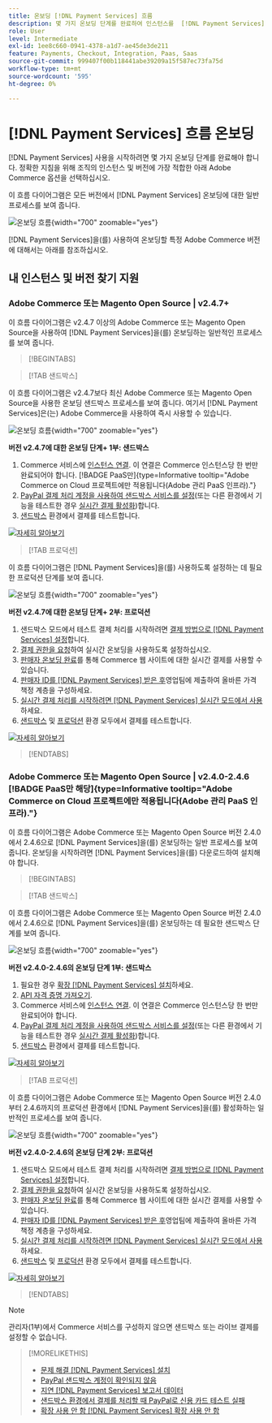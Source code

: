 ```yaml
---
title: 온보딩 [!DNL Payment Services] 흐름
description: 몇 가지 온보딩 단계를 완료하여 인스턴스를  [!DNL Payment Services] 기능과 연결하십시오.
role: User
level: Intermediate
exl-id: 1ee8c660-0941-4378-a1d7-ae45de3de211
feature: Payments, Checkout, Integration, Paas, Saas
source-git-commit: 999407f00b118441abe39209a15f587ec73fa75d
workflow-type: tm+mt
source-wordcount: '595'
ht-degree: 0%

---
```


# [!DNL Payment Services] 흐름 온보딩

[!DNL Payment Services] 사용을 시작하려면 몇 가지 온보딩 단계를 완료해야 합니다. 정확한 지침을 위해 조직의 인스턴스 및 버전에 가장 적합한 아래 Adobe Commerce 옵션을 선택하십시오.

이 흐름 다이어그램은 모든 버전에서 [!DNL Payment Services] 온보딩에 대한 일반 프로세스를 보여 줍니다.

![온보딩 흐름](assets/flow-payment-services.png){width="700" zoomable="yes"}

[!DNL Payment Services]을(를) 사용하여 온보딩할 특정 Adobe Commerce 버전에 대해서는 아래를 참조하십시오.

## 내 인스턴스 및 버전 찾기 지원

### Adobe Commerce 또는 Magento Open Source | v2.4.7+

이 흐름 다이어그램은 v2.4.7 이상의 Adobe Commerce 또는 Magento Open Source을 사용하여 [!DNL Payment Services]을(를) 온보딩하는 일반적인 프로세스를 보여 줍니다.

>[!BEGINTABS]

>[!TAB 샌드박스]

이 흐름 다이어그램은 v2.4.7보다 최신 Adobe Commerce 또는 Magento Open Source을 사용한 온보딩 샌드박스 프로세스를 보여 줍니다. 여기서 [!DNL Payment Services]은(는) Adobe Commerce을 사용하여 즉시 사용할 수 있습니다.

![온보딩 흐름](assets/flow-sandbox-configuration-onboarding-2.4.7.png){width="700" zoomable="yes"}

**버전 v2.4.7에 대한 온보딩 단계+ 1부: 샌드박스**

1. Commerce 서비스에 [인스턴스 연결](connect.md#configure-commerce-services). 이 연결은 Commerce 인스턴스당 한 번만 완료되어야 합니다. [!BADGE PaaS만]{type=Informative tooltip="Adobe Commerce on Cloud 프로젝트에만 적용됩니다(Adobe 관리 PaaS 인프라)."}
1. [PayPal 결제 처리 계정을 사용하여 샌드박스 서비스를 설정](sandbox.md#enable-sandbox-testing)(또는 다른 환경에서 기능을 테스트한 경우 [실시간 결제 활성화](sandbox.md#enable-live-payments))합니다.
1. [샌드박스](sandbox.md#test-in-sandbox-environment) 환경에서 결제를 테스트합니다.

[![자세히 알아보기](assets/learn-more-button.svg)](https://helpx.adobe.com/legal/product-descriptions/payment-services-for-Adobe-Commerce-and-Magento-Open-Source-On-demand-Services.html)

>[!TAB 프로덕션]

이 흐름 다이어그램은 [!DNL Payment Services]을(를) 사용하도록 설정하는 데 필요한 프로덕션 단계를 보여 줍니다.

![온보딩 흐름](assets/flow-production-payment-services.png){width="700" zoomable="yes"}

**버전 v2.4.7에 대한 온보딩 단계+ 2부: 프로덕션**

1. 샌드박스 모드에서 테스트 결제 처리를 시작하려면 [결제 방법으로  [!DNL Payment Services] 설정](production.md#set-payment-services-as-payment-method)합니다.
1. [결제 권한을 요청](production.md#request-payments-entitlement-from-adobe)하여 실시간 온보딩을 사용하도록 설정하십시오.
1. [판매자 온보딩 완료](production.md#complete-merchant-onboarding)를 통해 Commerce 웹 사이트에 대한 실시간 결제를 사용할 수 있습니다.
1. [판매자 ID를  [!DNL Payment Services] 받은 후](production.md#configure-pricing-tier)영업팀에 제출하여 올바른 가격 책정 계층을 구성하세요.
1. [실시간 결제 처리를 시작하려면 [!DNL Payment Services] 실시간 모드에서 사용](production.md#enable-live-payments)하세요.
1. [샌드박스](sandbox.md#test-in-sandbox-environment) 및 [프로덕션](production.md#test-in-production) 환경 모두에서 결제를 테스트합니다.

[![자세히 알아보기](assets/learn-more-button.svg)](production.md)

>[!ENDTABS]

### Adobe Commerce 또는 Magento Open Source | v2.4.0-2.4.6 [!BADGE PaaS만 해당]{type=Informative tooltip="Adobe Commerce on Cloud 프로젝트에만 적용됩니다(Adobe 관리 PaaS 인프라)."}

이 흐름 다이어그램은 Adobe Commerce 또는 Magento Open Source 버전 2.4.0에서 2.4.6으로 [!DNL Payment Services]을(를) 온보딩하는 일반 프로세스를 보여 줍니다. 온보딩을 시작하려면 [!DNL Payment Services]을(를) 다운로드하여 설치해야 합니다.

>[!BEGINTABS]

>[!TAB 샌드박스]

이 흐름 다이어그램은 Adobe Commerce 또는 Magento Open Source 버전 2.4.0에서 2.4.6으로 [!DNL Payment Services]을(를) 온보딩하는 데 필요한 샌드박스 단계를 보여 줍니다.

![온보딩 흐름](assets/flow-sandbox-installation-configuration-onboarding-2.4.0.png){width="700" zoomable="yes"}

**버전 v2.4.0-2.4.6의 온보딩 단계 1부: 샌드박스**

1. 필요한 경우 [확장 [!DNL Payment Services] 설치](install.md#get-payment-services)하세요.
1. [API 자격 증명 가져오기](connect.md#obtain-api-credentials).
1. Commerce 서비스에 [인스턴스 연결](connect.md#configure-commerce-services). 이 연결은 Commerce 인스턴스당 한 번만 완료되어야 합니다.
1. [PayPal 결제 처리 계정을 사용하여 샌드박스 서비스를 설정](sandbox.md#enable-sandbox-testing)(또는 다른 환경에서 기능을 테스트한 경우 [실시간 결제 활성화](sandbox.md#enable-live-payments))합니다.
1. [샌드박스](sandbox.md#test-in-sandbox-environment) 환경에서 결제를 테스트합니다.

[![자세히 알아보기](assets/learn-more-button.svg)](https://helpx.adobe.com/legal/product-descriptions/payment-services-for-Adobe-Commerce-and-Magento-Open-Source-On-demand-Services.html)

>[!TAB 프로덕션]

이 흐름 다이어그램은 Adobe Commerce 또는 Magento Open Source 버전 2.4.0부터 2.4.6까지의 프로덕션 환경에서 [!DNL Payment Services]을(를) 활성화하는 일반적인 프로세스를 보여 줍니다.

![온보딩 흐름](assets/flow-production-payment-services.png){width="700" zoomable="yes"}

**버전 v2.4.0-2.4.6의 온보딩 단계 2부: 프로덕션**

1. 샌드박스 모드에서 테스트 결제 처리를 시작하려면 [결제 방법으로  [!DNL Payment Services] 설정](production.md#set-payment-services-as-payment-method)합니다.
1. [결제 권한을 요청](production.md#request-payments-entitlement-from-adobe)하여 실시간 온보딩을 사용하도록 설정하십시오.
1. [판매자 온보딩 완료](production.md#complete-merchant-onboarding)를 통해 Commerce 웹 사이트에 대한 실시간 결제를 사용할 수 있습니다.
1. [판매자 ID를  [!DNL Payment Services] 받은 후](production.md#configure-pricing-tier)영업팀에 제출하여 올바른 가격 책정 계층을 구성하세요.
1. [실시간 결제 처리를 시작하려면 [!DNL Payment Services] 실시간 모드에서 사용](production.md#enable-live-payments)하세요.
1. [샌드박스](sandbox.md#test-in-sandbox-environment) 및 [프로덕션](production.md#test-in-production) 환경 모두에서 결제를 테스트합니다.

[![자세히 알아보기](assets/learn-more-button.svg)](onboard.md)

>[!ENDTABS]

>[!NOTE]
>
>관리자(1부)에서 Commerce 서비스를 구성하지 않으면 샌드박스 또는 라이브 결제를 설정할 수 없습니다.

>[!MORELIKETHIS]
>
> * [문제 해결 [!DNL Payment Services] 설치](https://experienceleague.adobe.com/docs/commerce-knowledge-base/kb/troubleshooting/payments/payservices-install.html?lang=en)
> * [PayPal 샌드박스 계정이 확인되지 않음](https://experienceleague.adobe.com/docs/commerce-knowledge-base/kb/troubleshooting/payments/payservices-paypal-acct.html)
> * [지연 [!DNL Payment Services] 보고서 데이터](https://experienceleague.adobe.com/docs/commerce-knowledge-base/kb/troubleshooting/payments/payservices-report-info-delayed.html)
> * [샌드박스 환경에서 결제를 처리할 때 PayPal로 신용 카드 테스트 실패](https://experienceleague.adobe.com/docs/commerce-knowledge-base/kb/troubleshooting/payments/payservices-cc-sandbox-failure.html?lang=en)
> * [확장 사용 안 함 [!DNL Payment Services] 확장 사용 안 함](https://experienceleague.adobe.com/en/docs/commerce-on-cloud/user-guide/configure-store/extensions#manage-extensions-1)